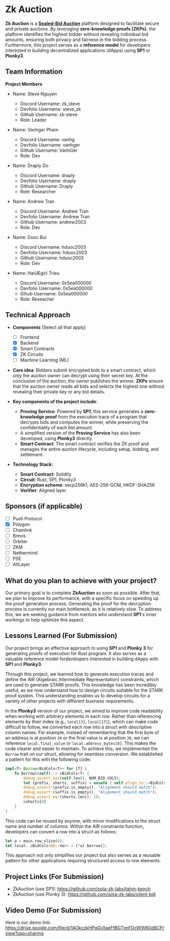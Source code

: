 # Zk Auction

**Zk Auction** is a [**Sealed-Bid Auction**](https://www.investopedia.com/terms/s/sealed-bid-auction.asp) platform designed to facilitate secure and private auctions. By leveraging **zero-knowledge proofs (ZKPs)**, the platform identifies the highest bidder without revealing individual bid amounts, ensuring both privacy and fairness in the bidding process.
Furthermore, this project serves as a **reference model** for developers interested in building decentralized applications (dApps) using **SP1** or **Plonky3**.

## Team Information

**Project Members**

- Name: Steve Nguyen
    - Discord Username: zk_steve
    - Devfolio Username: steve_zk
    - Github Username: zk-steve
    - Role: Leader

- Name: Vanhger Pham
    - Discord Username: vanhg
    - Devfolio Username: vanhger
    - Github Username: VanhGer
    - Role: Dev

- Name: Draply Do
    - Discord Username: draply
    - Devfolio Username: draply
    - Github Username: Draply
    - Role: Researcher

- Name: Andrew Tran
    - Discord Username: Andrew Tran
    - Devfolio Username: Andrew Tran
    - Github Username: andrew2003
    - Role: Dev

- Name: Duoc Bui
    - Discord Username: hduoc2003
    - Devfolio Username: hduoc2003
    - Github Username: hduoc2003
    - Role: Dev

- Name: Hai(Ægir) Trieu
    - Discord Username: 0x5ea000000
    - Devfolio Username: 0x5ea000000
    - Gihub Username: 0x5ea000000
    - Role: Reseacher

## Technical Approach

- **Components** (Select all that apply)
    - [ ] Frontend
    - [x] Backend
    - [x] Smart Contracts
    - [x] ZK Circuits
    - [ ] Machine Learning (ML)

- **Core idea**: Bidders submit encrypted bids to a smart contract, which only the auction owner can decrypt using their secret key. At the conclusion of the auction, the owner publishes the winner. **ZKPs** ensure that the auction owner reads all bids and selects the highest one without revealing their private key or any bid details.

- **Key components of the project include**:
    - **Proving Service**: Powered by **SP1**, this service generates a **zero-knowledge proof** from the execution trace of a program that decrypts bids and computes the winner, while preserving the confidentiality of each bid amount.
    - A simplified version of the **Proving Service** has also been developed, using **Plonky3** directly.
    - **Smart Contract**: The smart contract verifies the ZK proof and manages the entire auction lifecycle, including setup, bidding, and settlement.

- **Technology Stack:**
    - **Smart Contract**: Solidity
    - **Circuit**: Rust, SP1, Plonky3
    - **Encryption scheme**: secp256k1, AES-256-GCM, HKDF-SHA256
    - **Verifier**: Aligned layer

## Sponsors (if applicable)

- [ ] Push Protocol
- [x] Polygon
- [ ] Chainlink
- [ ] Brevis
- [ ] Orbiter
- [ ] ZKM
- [ ] Nethermind
- [ ] PSE
- [ ] AltLayer

## What do you plan to achieve with your project?

Our primary goal is to complete **ZkAuction** as soon as possible. After that, we plan to improve its performance, with a specific focus on speeding up the proof generation process. Generating the proof for the decryption process is currently our main bottleneck, as it is relatively slow. To address this, we are seeking guidance from mentors who understand **SP1**'s inner workings to help optimize this aspect.

## Lessons Learned (For Submission)

Our project brings an effective approach to using **SP1** and **Plonky 3** for generating proofs of execution for Rust program. It also serves as a valuable reference model fordevelopers interested in building dApps with **SP1** and **Plonky3**.

Through this project, we learned how to generate execution traces and define the AIR (Algebraic Intermediate Representation) constraints, which are used to generate STARK proofs. This knowledge has been incredibly useful, as we now understand how to design circuits suitable for the STARK proof system. This understanding enables us to develop circuits for a variety of other projects with different business requirements.

In the **Plonky3** version of our project, we aimed to improve code readability when working with arbitrary elements in each row. Rather than referencing elements by their index (e.g., `local[3]`, `local[17]`), which can make code difficult to follow, we converted each row into a struct with descriptive column names. For example, instead of remembering that the first byte of an address is at position `34` or the final value is at position `30`, we can reference `local.final_value` or `local.address_bytes[0]`. This makes the code clearer and easier to maintain.
To achieve this, we implemented the `Borrow` trait on our struct, allowing for seamless conversion. We established a pattern for this with the following code:

```rust
impl<T> Borrow<BidCols<T>> for [T] {  
    fn borrow(&self) -> &BidCols<T> {  
        debug_assert_eq!(self.len(), NUM_BID_COLS);  
        let (prefix, shorts, suffix) = unsafe { self.align_to::<BidCols<T>>() };  
        debug_assert!(prefix.is_empty(), "Alignment should match");  
        debug_assert!(suffix.is_empty(), "Alignment should match");  
        debug_assert_eq!(shorts.len(), 1);  
        &shorts[0]  
    }  
}
```

This code can be reused by anyone, with minor modifications to the struct name and number of columns. Within the AIR constraints function, developers can convert a row into a struct as follows:

```rust
let a = main.row_slice(0);
let local: &BidCols<AB::Var> = (*a).borrow();
```

This approach not only simplifies our project but also serves as a reusable pattern for other applications requiring structured access to row elements.

## Project Links (For Submission)

- ZkAuction (use SP1): https://github.com/sota-zk-labs/tahm-kench
- ZkAuction (use Plonky 3): https://github.com/sota-zk-labs/silent-bid

## Video Demo (For Submission)

Here is our demo link: https://drive.google.com/file/d/1AOkczkHPqGUtaeFfBGTimFDcWW60d8CP/view?usp=sharing


